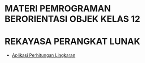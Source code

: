 # MATERI PEMROGRAMAN BERORIENTASI OBJEK KELAS 12
# REKAYASA PERANGKAT LUNAK

- [Aplikasi Perhitungan Lingkaran](https://github.com/sandybuana03/pbo-12/tree/main/HitungLingkaran)
